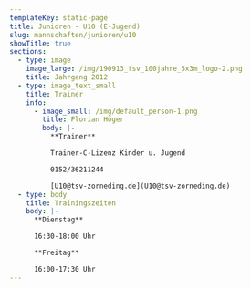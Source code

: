 ```yaml
---
templateKey: static-page
title: Junioren - U10 (E-Jugend)
slug: mannschaften/junioren/u10
showTitle: true
sections:
  - type: image
    image_large: /img/190913_tsv_100jahre_5x3m_logo-2.png
    title: Jahrgang 2012
  - type: image_text_small
    title: Trainer
    info:
      - image_small: /img/default_person-1.png
        title: Florian Höger
        body: |-
          **Trainer**

          Trainer-C-Lizenz Kinder u. Jugend

          0152/36211244

          [U10@tsv-zorneding.de](U10@tsv-zorneding.de)
  - type: body
    title: Trainingszeiten
    body: |-
      **Dienstag**

      16:30-18:00 Uhr

      **Freitag**

      16:00-17:30 Uhr
---
```

